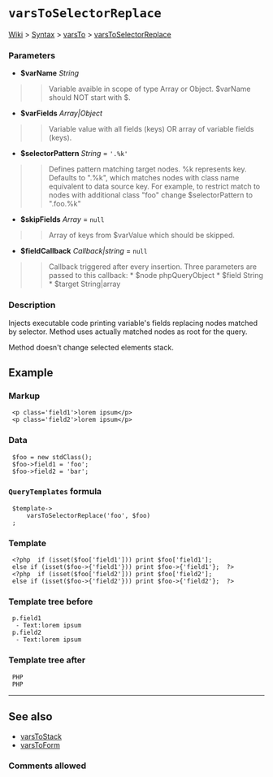 # `varsToSelectorReplace` #
[Wiki](http://code.google.com/p/querytemplates/w/list) > [Syntax](Syntax.md) > [varsTo](varsToSyntax.md) > [varsToSelectorReplace](varsToSelectorReplaceMethodPHP.md)
### Parameters ###
  * **$varName** _String_
> > Variable avaible in scope of type Array or Object.  $varName should NOT start with $.
  * **$varFields** _Array|Object_
> > Variable value with all fields (keys) OR array of variable fields (keys).
  * **$selectorPattern** _String_ = `'.%k'`
> > Defines pattern matching target nodes. %k represents key.  Defaults to ".%k", which matches nodes with class name equivalent to  data source key.  For example, to restrict match to nodes with additional class "foo" change  $selectorPattern to ".foo.%k"
  * **$skipFields** _Array_ = `null`
> > Array of keys from $varValue which should be skipped.
  * **$fieldCallback** _Callback|string_ = `null`
> > Callback triggered after every insertion. Three parameters are passed to  this callback:
      * $node phpQueryObject
      * $field String
      * $target String|array


### Description ###
Injects executable code printing variable's fields replacing nodes matched by  selector. Method uses actually matched nodes as root for the query.


Method doesn't change selected elements stack.


## Example ##


### Markup ###
```
 <p class='field1'>lorem ipsum</p>
 <p class='field2'>lorem ipsum</p>

```
### Data ###
```
 $foo = new stdClass();
 $foo->field1 = 'foo';
 $foo->field2 = 'bar';

```
### `QueryTemplates` formula ###
```
 $template->
     varsToSelectorReplace('foo', $foo)
 ;

```
### Template ###
```
 <?php  if (isset($foo['field1'])) print $foo['field1'];
 else if (isset($foo->{'field1'})) print $foo->{'field1'};  ?>
 <?php  if (isset($foo['field2'])) print $foo['field2'];
 else if (isset($foo->{'field2'})) print $foo->{'field2'};  ?>

```
### Template tree before ###
```
 p.field1
  - Text:lorem ipsum
 p.field2
  - Text:lorem ipsum

```
### Template tree after ###
```
 PHP
 PHP

```

---


## See also ##
  * [varsToStack](varsToStackMethodPHP.md)
  * [varsToForm](varsToFormMethodPHP.md)


### Comments allowed ###